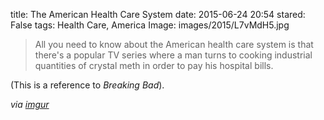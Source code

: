 title: The American Health Care System
date: 2015-06-24 20:54
stared: False
tags: Health Care, America
Image: images/2015/L7vMdH5.jpg

> All you need to know about the American health care system is that there's a
> popular TV series where a man turns to cooking industrial quantities of
> crystal meth in order to pay his hospital bills.

(This is a reference to *Breaking Bad*).

*via [imgur](https://imgur.com/L7vMdH5)*
